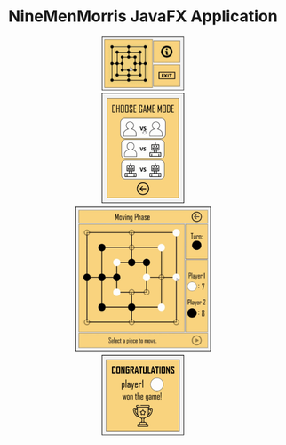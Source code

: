 <h1 align="center">NineMenMorris JavaFX Application</h1>
<div align="center">
    <img alt="Catan" width="150" src="https://github.com/JosipKrtic/NineMenMorris/blob/master/HomePage.PNG?raw=true"><br>
    <img alt="Catan" width="150" src="https://github.com/JosipKrtic/NineMenMorris/blob/master/GameMode.PNG?raw=true"><br>
    <img alt="Catan" width="250" src="https://github.com/JosipKrtic/NineMenMorris/blob/master/NineMenMorris.PNG?raw=true"><br>
    <img alt="Catan" width="150" src="https://github.com/JosipKrtic/NineMenMorris/blob/master/GameOver.PNG?raw=true">
</div>
